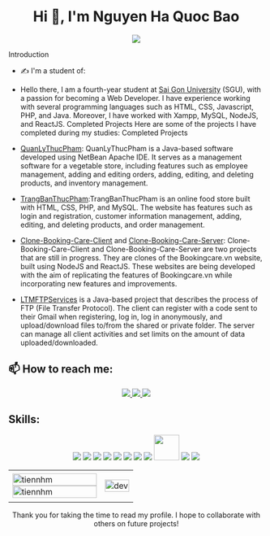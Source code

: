 <h1 align="center">Hi 👋, I'm Nguyen Ha Quoc Bao</h1>
<p align="center"><img src="https://img.icons8.com/color/48/000000/vietnam-circular.png"/></p>

Introduction
- ✍ I'm a student of: 
- Hello there, I am a fourth-year student at [Sai Gon University](https://sgu.edu.vn) (SGU), with a passion for becoming a Web Developer. I have experience working with several programming languages such as HTML, CSS, Javascript, PHP, and Java. Moreover, I have worked with Xampp, MySQL, NodeJS, and ReactJS.
Completed Projects
Here are some of the projects I have completed during my studies:
Completed Projects
- [QuanLyThucPham](https://github.com/bibaocodekopro/QuanLyBanHang): QuanLyThucPham is a Java-based software developed using NetBean Apache IDE. It serves as a management software for a vegetable store, including features such as employee management, adding and editing orders, adding, editing, and deleting products, and inventory management.

- [TrangBanThucPham](https://github.com/bibaocodekopro/TrangBanThucPham):TrangBanThucPham is an online food store built with HTML, CSS, PHP, and MySQL. The website has features such as login and registration, customer information management, adding, editing, and deleting products, and order management.

- [Clone-Booking-Care-Client](https://github.com/bibaocodekopro/Clone-Booking-Care-Client) and [Clone-Booking-Care-Server](https://github.com/bibaocodekopro/Clone-Booking-Care-Server): Clone-Booking-Care-Client and Clone-Booking-Care-Server are two projects that are still in progress. They are clones of the Bookingcare.vn website, built using NodeJS and ReactJS. These websites are being developed with the aim of replicating the features of Bookingcare.vn while incorporating new features and improvements.
- [LTMFTPServices](https://github.com/bibaocodekopro/LTM_FTPService) is a Java-based project that describes the process of FTP (File Transfer Protocol). The client can register with a code sent to their Gmail when registering, log in, log in anonymously, and upload/download files to/from the shared or private folder. The server can manage all client activities and set limits on the amount of data uploaded/downloaded.


## 📫 How to reach me:

<p align="center">

  <a href="https://www.facebook.com/b1231121" alt="Facebook">
    <img src="https://img.icons8.com/fluent/48/000000/facebook-new.png" target="_blank" />
  </a> 
  <a href="https://github.com/bibaocodekopro" alt="Github">
    <img src="https://img.icons8.com/fluent/48/000000/github.png"/>
  </a> 
  <a href="mailto:quocbao2116@gmail.com" alt="Email">
    <img src="https://img.icons8.com/fluent/48/000000/mailing.png"/>
  </a>
</p>

## Skills:
<p align="center">
  <img src="https://img.icons8.com/color/48/000000/mysql-logo.png"/>
  <img src="https://img.icons8.com/fluency/48/000000/sublime-text.png"/>
  <img src="https://img.icons8.com/color/48/000000/visual-studio-code-2019"/>
  <img src="https://img.icons8.com/color/48/000000/html-5--v1.png"/>
  <img src="https://img.icons8.com/color/48/000000/css3.png"/>
  <img src="https://img.icons8.com/officel/40/000000/php-logo.png"/>
  <img src="https://img.icons8.com/color/48/000000/java-coffee-cup-logo--v1.png"/>
  <img src="https://img.icons8.com/color/48/000000/nodejs"/>
  <img src="https://img.icons8.com/ultraviolet/256/react--v1.png" style=" width: 50px;
                            height: 50px;"/>
  <img src="https://img.icons8.com/color/48/000000/git.png"/>
  <img src="https://img.icons8.com/color/48/000000/github-2.png"/>
</p>


<table style="width:100%;">
  <tr>
    <td>
      <img src="https://github-readme-stats.vercel.app/api/top-langs/?username=bibaocodekopro&bg_color=FFFFFF00&text_color=179fa3&layout=compact&hide=CSS&langs_count=10&custom_title=Top%20ngôn%20ngữ%20được%20dùng" alt="tiennhm" width="100%"/>
      <img src="https://github-readme-stats.vercel.app/api?username=bibaocodekopro&bg_color=FFFFFF00&text_color=179fa3&show_icons=true&count_private=true&include_all_commits=true&custom_title=Hoạt%20động%20trên%20Github" alt="tiennhm" width="100%"/>
    </td>
    <td>
      <p align="center"> 
        <img src="https://cdn.dribbble.com/users/1059583/screenshots/4171367/coding-freak.gif" alt="dev" width="100%"/>
      </p>
    </td>
  </tr>
</table>
<p align="center">Thank you for taking the time to read my profile. I hope to collaborate with others on future projects!</p>


